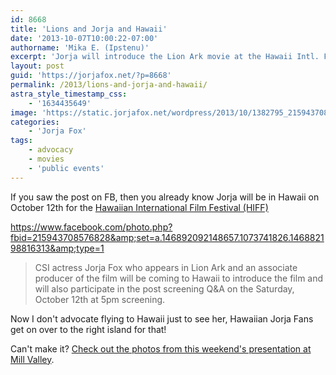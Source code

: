 ```yaml
---
id: 8668
title: 'Lions and Jorja and Hawaii'
date: '2013-10-07T10:00:22-07:00'
authorname: 'Mika E. (Ipstenu)'
excerpt: 'Jorja will introduce the Lion Ark movie at the Hawaii Intl. Film Festival on Oct 12th!'
layout: post
guid: 'https://jorjafox.net/?p=8668'
permalink: /2013/lions-and-jorja-and-hawaii/
astra_style_timestamp_css:
    - '1634435649'
image: 'https://static.jorjafox.net/wordpress/2013/10/1382795_215943708576828_1511510925_n.jpg'
categories:
    - 'Jorja Fox'
tags:
    - advocacy
    - movies
    - 'public events'
---
```


If you saw the post on FB, then you already know Jorja will be in Hawaii on October 12th for the <a href="http://program.hiff.org/films/detail/lion_ark_2013">Hawaiian International Film Festival (HIFF)</a>

https://www.facebook.com/photo.php?fbid=215943708576828&amp;set=a.146892092148657.1073741826.146882198816313&amp;type=1
<blockquote>CSI actress Jorja Fox who appears in Lion Ark and an associate producer of the film will be coming to Hawaii to introduce the film and will also participate in the post screening Q&amp;A on the Saturday, October 12th at 5pm screening.</blockquote>
Now I don't advocate flying to Hawaii just to see her, Hawaiian Jorja Fans get on over to the right island for that!

Can't make it? <a href="https://jorjafox.net/gallery/pub/filmfest/20131005-millvalley">Check out the photos from this weekend's presentation at Mill Valley</a>.
